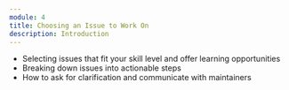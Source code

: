 ```yaml
---
module: 4
title: Choosing an Issue to Work On
description: Introduction
---
```


* Selecting issues that fit your skill level and offer learning opportunities
* Breaking down issues into actionable steps
* How to ask for clarification and communicate with maintainers